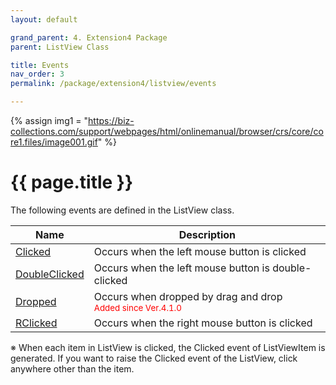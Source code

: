 ```yaml
---
layout: default

grand_parent: 4. Extension4 Package
parent: ListView Class

title: Events
nav_order: 3
permalink: /package/extension4/listview/events

---
```

{% assign img1 = "https://biz-collections.com/support/webpages/html/onlinemanual/browser/crs/core/core1.files/image001.gif" %}


# {{ page.title }}

The following events are defined in the ListView class.

|Name       | Description   |
|----------	|---------------|
|[Clicked](/package/extension4/listview/events/clicked)| Occurs when the left mouse button is clicked|
|[DoubleClicked](/package/extension4/listview/events/doubleclicked)| Occurs when the left mouse button is double-clicked|
|[Dropped](/package/extension4/listview/events/dropped)| Occurs when dropped by drag and drop<br><small><span style="color:red">Added since Ver.4.1.0</span></small>|
|[RClicked](/package/extension4/listview/events/rclicked)|Occurs when the right mouse button is clicked |

※ When each item in ListView is clicked, the Clicked event of ListViewItem is generated. If you want to raise the Clicked event of the ListView, click anywhere other than the item.